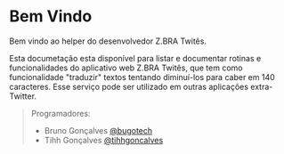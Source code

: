 # Bem Vindo
Bem vindo ao helper do desenvolvedor Z.BRA Twitês.

Esta documetação esta disponível para listar e documentar rotinas e funcionalidades do aplicativo web Z.BRA Twitês, que tem como funcionalidade "traduzir" textos tentando diminuí-los para caber em 140 caracteres.
Esse serviço pode ser utilizado em outras aplicações extra-Twitter.


> Programadores:
> - Bruno Gonçalves [@bugotech](https://twitter.com/bugotech)
> - Tihh Gonçalves [@tihhgoncalves](https://twitter.com/tihhgoncalves)
